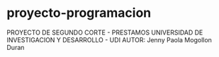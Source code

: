 # proyecto-programacion
PROYECTO DE SEGUNDO CORTE - PRESTAMOS
UNIVERSIDAD DE INVESTIGACION Y DESARROLLO - UDI
AUTOR: Jenny Paola Mogollon Duran

